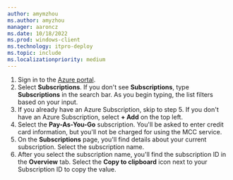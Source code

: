 ```yaml
---
author: amymzhou
ms.author: amyzhou
manager: aaroncz
ms.date: 10/18/2022
ms.prod: windows-client
ms.technology: itpro-deploy
ms.topic: include
ms.localizationpriority: medium
---
```

<!--This file is shared by do\mcc-enterprise-appendix.md and the do\mcc-isp.md articles. The headers are context driven -->

1. Sign in to the [Azure portal](https://portal.azure.com).
1. Select **Subscriptions**. If you don't see **Subscriptions**, type **Subscriptions** in the search bar. As you begin typing, the list filters based on your input.
1. If you already have an Azure Subscription, skip to step 5. If you don't have an Azure Subscription, select **+ Add** on the top left. 
1. Select the **Pay-As-You-Go** subscription. You'll be asked to enter credit card information, but you'll not be charged for using the MCC service. 
1. On the **Subscriptions** page, you'll find details about your current subscription. Select the subscription name. 
1. After you select the subscription name, you'll find the subscription ID in the **Overview** tab. Select the **Copy to clipboard** icon next to your Subscription ID to copy the value. 
